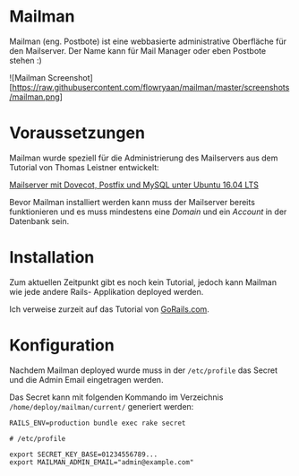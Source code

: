 # Mailman

Mailman (eng. Postbote) ist eine webbasierte administrative Oberfläche für den Mailserver. Der Name kann für Mail Manager oder eben Postbote stehen :)

![Mailman Screenshot][https://raw.githubusercontent.com/flowryaan/mailman/master/screenshots/mailman.png]

# Voraussetzungen

Mailman wurde speziell für die Administrierung des Mailservers aus dem Tutorial von Thomas Leistner entwickelt:

[Mailserver mit Dovecot, Postfix und MySQL unter Ubuntu 16.04 LTS](https://thomas-leister.de/sicherer-mailserver-dovecot-postfix-virtuellen-benutzern-mysql-ubuntu-server-xenial/)

Bevor Mailman installiert werden kann muss der Mailserver bereits funktionieren und es muss mindestens eine *Domain* und ein *Account* in der Datenbank sein.

# Installation

Zum aktuellen Zeitpunkt gibt es noch kein Tutorial, jedoch kann Mailman wie jede andere Rails- Applikation deployed werden.

Ich verweise zurzeit auf das Tutorial von [GoRails.com](https://gorails.com/deploy/ubuntu/16.04).

# Konfiguration

Nachdem Mailman deployed wurde muss in der `/etc/profile` das Secret und die Admin Email eingetragen werden.

Das Secret kann mit folgenden Kommando im Verzeichnis `/home/deploy/mailman/current/` generiert werden:

`RAILS_ENV=production bundle exec rake secret`

```
# /etc/profile

export SECRET_KEY_BASE=01234556789...
export MAILMAN_ADMIN_EMAIL="admin@example.com"
```
